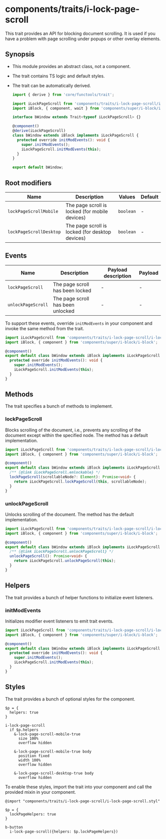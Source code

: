 # components/traits/i-lock-page-scroll

This trait provides an API for blocking document scrolling.
It is used if you have a problem with page scrolling under popups or other overlay elements.

## Synopsis

* This module provides an abstract class, not a component.

* The trait contains TS logic and default styles.

* The trait can be automatically derived.

  ```typescript
  import { derive } from 'core/functools/trait';

  import iLockPageScroll from 'components/traits/i-lock-page-scroll/i-lock-page-scroll';
  import iBlock, { component, wait } from 'components/super/i-block/i-block';

  interface bWindow extends Trait<typeof iLockPageScroll> {}

  @component()
  @derive(iLockPageScroll)
  class bWindow extends iBlock implements iLockPageScroll {
    protected override initModEvents(): void {
      super.initModEvents();
      iLockPageScroll.initModEvents(this);
    }
  }

  export default bWindow;
  ```

## Root modifiers

| Name                    | Description                                     | Values    | Default |
|-------------------------|-------------------------------------------------|-----------|---------|
| `lockPageScrollMobile`  | The page scroll is locked (for mobile devices)  | `boolean` | -       |
| `lockPageScrollDesktop` | The page scroll is locked (for desktop devices) | `boolean` | -       |

## Events

| Name               | Description                       | Payload description | Payload |
|--------------------|-----------------------------------|---------------------|---------|
| `lockPageScroll`   | The page scroll has been locked   | -                   | -       |
| `unlockPageScroll` | The page scroll has been unlocked | -                   | -       |

To support these events, override `initModEvents` in your component and invoke the same method from the trait.

```typescript
import iLockPageScroll from 'components/traits/i-lock-page-scroll/i-lock-page-scroll';
import iBlock, { component } from 'components/super/i-block/i-block';

@component()
export default class bWindow extends iBlock implements iLockPageScroll {
  protected override initModEvents(): void {
    super.initModEvents();
    iLockPageScroll.initModEvents(this);
  }
}
```

## Methods

The trait specifies a bunch of methods to implement.

### lockPageScroll

Blocks scrolling of the document, i.e., prevents any scrolling of the document except within the specified node.
The method has a default implementation.

```typescript
import iLockPageScroll from 'components/traits/i-lock-page-scroll/i-lock-page-scroll';
import iBlock, { component } from 'components/super/i-block/i-block';

@component()
export default class bWindow extends iBlock implements iLockPageScroll {
  /** {@link iLockPageScroll.enlockable} */
  lockPageScroll(scrollableNode?: Element): Promise<void> {
    return iLockPageScroll.lockPageScroll(this, scrollableNode);
  }
}
```

### unlockPageScroll

Unlocks scrolling of the document.
The method has the default implementation.

```typescript
import iLockPageScroll from 'components/traits/i-lock-page-scroll/i-lock-page-scroll';
import iBlock, { component } from 'components/super/i-block/i-block';

@component()
export default class bWindow extends iBlock implements iLockPageScroll {
  /** {@link iLockPageScroll.unlockPageScroll} */
  unlockPageScroll(): Promise<void> {
    return iLockPageScroll.unlockPageScroll(this);
  }
}
```

## Helpers

The trait provides a bunch of helper functions to initialize event listeners.

### initModEvents

Initializes modifier event listeners to emit trait events.

```typescript
import iLockPageScroll from 'components/traits/i-lock-page-scroll/i-lock-page-scroll';
import iBlock, { component } from 'components/super/i-block/i-block';

@component()
export default class bWindow extends iBlock implements iLockPageScroll {
  protected override initModEvents(): void {
    super.initModEvents();
    iLockPageScroll.initModEvents(this);
  }
}
```

## Styles

The trait provides a bunch of optional styles for the component.

```stylus
$p = {
  helpers: true
}

i-lock-page-scroll
  if $p.helpers
    &-lock-page-scroll-mobile-true
      size 100%
      overflow hidden

    &-lock-page-scroll-mobile-true body
      position fixed
      width 100%
      overflow hidden

    &-lock-page-scroll-desktop-true body
      overflow hidden
```

To enable these styles, import the trait into your component and call the provided mixin in your component.

```stylus
@import "components/traits/i-lock-page-scroll/i-lock-page-scroll.styl"

$p = {
  lockPageHelpers: true
}

b-button
  i-lock-page-scroll({helpers: $p.lockPageHelpers})
```
